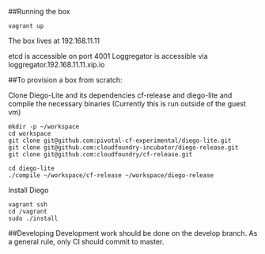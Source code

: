 ##Running the box
   
    vagrant up
    
The box lives at 192.168.11.11
    
etcd is accessible on port 4001
Loggregator is accessible via loggregator.192.168.11.11.xip.io
    
##To provision a box from scratch:
    
Clone Diego-Lite and its dependencies cf-release and diego-lite and compile the necessary binaries (Currently this is run outside of the guest vm)
   
    mkdir -p ~/workspace
    cd workspace
    git clone git@github.com:pivotal-cf-experimental/diego-lite.git
    git clone git@github.com:cloudfoundry-incubator/diego-release.git
    git clone git@github.com:cloudfoundry/cf-release.git
   
    cd diego-lite
    ./compile ~/workspace/cf-release ~/workspace/diego-release
    
Install Diego

    vagrant ssh
    cd /vagrant
    sudo ./install


##Developing
  Development work should be done on the develop branch.
  As a general rule, only CI should commit to master.

